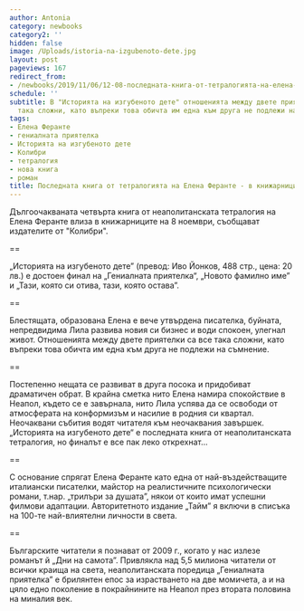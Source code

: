 ```yaml
---
author: Antonia
category: newbooks
category2: ''
hidden: false
image: /Uploads/istoria-na-izgubenoto-dete.jpg
layout: post
pageviews: 167
redirect_from:
- /newbooks/2019/11/06/12-08-последната-книга-от-тетралогията-на-елена-феранте-в-книжарниците-от-8-ноември
schedule: ''
subtitle: В "Историята на изгубеното дете" отношенията между двете приятелки са все
  така сложни, като въпреки това обичта им една към друга не подлежи на съмнение
tags:
- Елена Феранте
- гениалната приятелка
- Историята на изгубеното дете
- Колибри
- тетралогия
- нова книга
- роман
title: Последната книга от тетралогията на Елена Феранте - в книжарниците от 8 ноември
---
```


Дългоочакваната четвърта книга от неаполитанската тетралогия на Елена Феранте влиза в книжарниците на 8 ноември, съобщават издателите от "Колибри".

\==

„Историята на изгубеното дете” (превод: Иво Йонков, 488 стр., цена: 20 лв.) е достоен финал на „Гениалната приятелка“, „Новото фамилно име” и „Тази, която си отива, тази, която остава”. 

\==

Блестящата, образована Елена е вече утвърдена писателка, буйната, непредвидима Лила развива новия си бизнес и води спокоен, улегнал живот. Отношенията между двете приятелки са все така сложни, като въпреки това обичта им една към друга не подлежи на съмнение. 

\==

Постепенно нещата се развиват в друга посока и придобиват драматичен обрат. В крайна сметка нито Елена намира спокойствие в Неапол, където се е завърнала, нито Лила успява да се освободи от атмосферата на конформизъм и насилие в родния си квартал. Неочаквани събития водят читателя към неочаквания завършек. „Историята на изгубеното дете“ е последната книга от неаполитанската тетралогия, но финалът е все пак леко открехнат...

\==

С основание спрягат Елена Феранте като една от най-въздействащите италиански писателки, майстор на реалистичните психологически романи, т.нар. „трилъри за душата”, някои от които имат успешни филмови адаптации. Авторитетното издание „Тайм” я включи в списъка на 100-те най-влиятелни личности в света. 

\==

Българските читатели я познават от 2009 г., когато у нас излезе романът й „Дни на самота”. Привлякла над 5,5 милиона читатели от всички краища на света, неаполитанската поредица „Гениалната приятелка” е брилянтен епос за израстването на две момичета, а и на цяло едно поколение в покрайнините на Неапол през втората половина на миналия век.